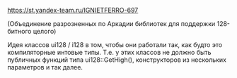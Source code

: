 https://st.yandex-team.ru/IGNIETFERRO-697 
 
(Объединение разрозненных по Аркадии библиотек для поддержки 128-битного целого) 
 
Идея классов ui128 / i128 в том, чтобы они работали так, как будто это компиляторные интовые типы. 
Т.е. у этих классов не должно быть публичных функций типа ui128::GetHigh(), конструкторов из нескольких параметров и так далее. 
